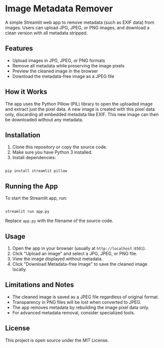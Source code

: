 # Image Metadata Remover

A simple Streamlit web app to remove metadata (such as EXIF data) from images. Users can upload JPG, JPEG, or PNG images, and download a clean version with all metadata stripped.

## Features

- Upload images in JPG, JPEG, or PNG formats
- Remove all metadata while preserving the image pixels
- Preview the cleaned image in the browser
- Download the metadata-free image as a JPEG file

## How it Works

The app uses the Python Pillow (PIL) library to open the uploaded image and extract just the pixel data. A new image is created with this pixel data only, discarding all embedded metadata like EXIF. This new image can then be downloaded without any metadata.

## Installation

1. Clone this repository or copy the source code.
2. Make sure you have Python 3 installed.
3. Install dependencies:

```

pip install streamlit pillow

```

## Running the App

To start the Streamlit app, run:

```

streamlit run app.py

```

Replace `app.py` with the filename of the source code.

## Usage

1. Open the app in your browser (usually at `http://localhost:8501`).
2. Click "Upload an image" and select a JPG, JPEG, or PNG file.
3. View the image displayed without metadata.
4. Click "Download Metadata-free Image" to save the cleaned image locally.

## Limitations and Notes

- The cleaned image is saved as a JPEG file regardless of original format.
- Transparency in PNG files will be lost when converted to JPEG.
- The app removes metadata by rebuilding the image pixel data only.
- For advanced metadata removal, consider specialized tools.

## License

This project is open source under the MIT License.

```
